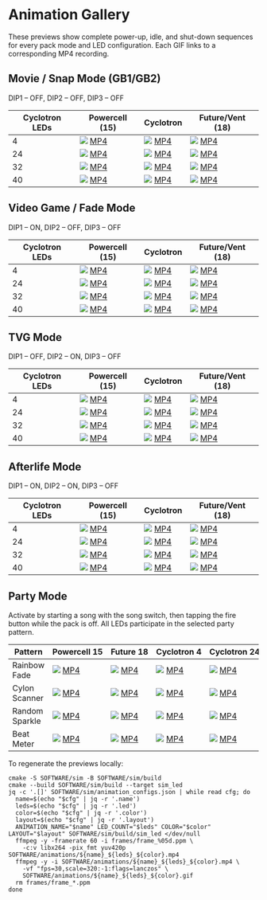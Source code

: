 # Animation Gallery

These previews show complete power-up, idle, and shut-down sequences for every pack mode and LED configuration. Each GIF links to a corresponding MP4 recording.

## Movie / Snap Mode (GB1/GB2)
DIP1 – OFF, DIP2 – OFF, DIP3 – OFF

| Cyclotron LEDs | Powercell (15) | Cyclotron | Future/Vent (18) |
| --- | --- | --- | --- |
| 4  | ![](SOFTWARE/animations/movie_powercell_sequence_15_blue.gif) [MP4](SOFTWARE/animations/movie_powercell_sequence_15_blue.mp4) | ![](SOFTWARE/animations/movie_cyclotron_sequence_4_red.gif) [MP4](SOFTWARE/animations/movie_cyclotron_sequence_4_red.mp4) | ![](SOFTWARE/animations/movie_future_sequence_18_white.gif) [MP4](SOFTWARE/animations/movie_future_sequence_18_white.mp4) |
| 24 | ![](SOFTWARE/animations/movie_powercell_sequence_15_blue.gif) [MP4](SOFTWARE/animations/movie_powercell_sequence_15_blue.mp4) | ![](SOFTWARE/animations/movie_cyclotron_sequence_24_red.gif) [MP4](SOFTWARE/animations/movie_cyclotron_sequence_24_red.mp4) | ![](SOFTWARE/animations/movie_future_sequence_18_white.gif) [MP4](SOFTWARE/animations/movie_future_sequence_18_white.mp4) |
| 32 | ![](SOFTWARE/animations/movie_powercell_sequence_15_blue.gif) [MP4](SOFTWARE/animations/movie_powercell_sequence_15_blue.mp4) | ![](SOFTWARE/animations/movie_cyclotron_sequence_32_red.gif) [MP4](SOFTWARE/animations/movie_cyclotron_sequence_32_red.mp4) | ![](SOFTWARE/animations/movie_future_sequence_18_white.gif) [MP4](SOFTWARE/animations/movie_future_sequence_18_white.mp4) |
| 40 | ![](SOFTWARE/animations/movie_powercell_sequence_15_blue.gif) [MP4](SOFTWARE/animations/movie_powercell_sequence_15_blue.mp4) | ![](SOFTWARE/animations/movie_cyclotron_sequence_40_red.gif) [MP4](SOFTWARE/animations/movie_cyclotron_sequence_40_red.mp4) | ![](SOFTWARE/animations/movie_future_sequence_18_white.gif) [MP4](SOFTWARE/animations/movie_future_sequence_18_white.mp4) |

## Video Game / Fade Mode
DIP1 – ON, DIP2 – OFF, DIP3 – OFF

| Cyclotron LEDs | Powercell (15) | Cyclotron | Future/Vent (18) |
| --- | --- | --- | --- |
| 4  | ![](SOFTWARE/animations/video_game_powercell_sequence_15_blue.gif) [MP4](SOFTWARE/animations/video_game_powercell_sequence_15_blue.mp4) | ![](SOFTWARE/animations/video_game_cyclotron_sequence_4_red.gif) [MP4](SOFTWARE/animations/video_game_cyclotron_sequence_4_red.mp4) | ![](SOFTWARE/animations/video_game_future_sequence_18_white.gif) [MP4](SOFTWARE/animations/video_game_future_sequence_18_white.mp4) |
| 24 | ![](SOFTWARE/animations/video_game_powercell_sequence_15_blue.gif) [MP4](SOFTWARE/animations/video_game_powercell_sequence_15_blue.mp4) | ![](SOFTWARE/animations/video_game_cyclotron_sequence_24_red.gif) [MP4](SOFTWARE/animations/video_game_cyclotron_sequence_24_red.mp4) | ![](SOFTWARE/animations/video_game_future_sequence_18_white.gif) [MP4](SOFTWARE/animations/video_game_future_sequence_18_white.mp4) |
| 32 | ![](SOFTWARE/animations/video_game_powercell_sequence_15_blue.gif) [MP4](SOFTWARE/animations/video_game_powercell_sequence_15_blue.mp4) | ![](SOFTWARE/animations/video_game_cyclotron_sequence_32_red.gif) [MP4](SOFTWARE/animations/video_game_cyclotron_sequence_32_red.mp4) | ![](SOFTWARE/animations/video_game_future_sequence_18_white.gif) [MP4](SOFTWARE/animations/video_game_future_sequence_18_white.mp4) |
| 40 | ![](SOFTWARE/animations/video_game_powercell_sequence_15_blue.gif) [MP4](SOFTWARE/animations/video_game_powercell_sequence_15_blue.mp4) | ![](SOFTWARE/animations/video_game_cyclotron_sequence_40_red.gif) [MP4](SOFTWARE/animations/video_game_cyclotron_sequence_40_red.mp4) | ![](SOFTWARE/animations/video_game_future_sequence_18_white.gif) [MP4](SOFTWARE/animations/video_game_future_sequence_18_white.mp4) |

## TVG Mode
DIP1 – OFF, DIP2 – ON, DIP3 – OFF

| Cyclotron LEDs | Powercell (15) | Cyclotron | Future/Vent (18) |
| --- | --- | --- | --- |
| 4  | ![](SOFTWARE/animations/tvg_powercell_sequence_15_blue.gif) [MP4](SOFTWARE/animations/tvg_powercell_sequence_15_blue.mp4) | ![](SOFTWARE/animations/tvg_cyclotron_sequence_4_red.gif) [MP4](SOFTWARE/animations/tvg_cyclotron_sequence_4_red.mp4) | ![](SOFTWARE/animations/tvg_future_sequence_18_white.gif) [MP4](SOFTWARE/animations/tvg_future_sequence_18_white.mp4) |
| 24 | ![](SOFTWARE/animations/tvg_powercell_sequence_15_blue.gif) [MP4](SOFTWARE/animations/tvg_powercell_sequence_15_blue.mp4) | ![](SOFTWARE/animations/tvg_cyclotron_sequence_24_red.gif) [MP4](SOFTWARE/animations/tvg_cyclotron_sequence_24_red.mp4) | ![](SOFTWARE/animations/tvg_future_sequence_18_white.gif) [MP4](SOFTWARE/animations/tvg_future_sequence_18_white.mp4) |
| 32 | ![](SOFTWARE/animations/tvg_powercell_sequence_15_blue.gif) [MP4](SOFTWARE/animations/tvg_powercell_sequence_15_blue.mp4) | ![](SOFTWARE/animations/tvg_cyclotron_sequence_32_red.gif) [MP4](SOFTWARE/animations/tvg_cyclotron_sequence_32_red.mp4) | ![](SOFTWARE/animations/tvg_future_sequence_18_white.gif) [MP4](SOFTWARE/animations/tvg_future_sequence_18_white.mp4) |
| 40 | ![](SOFTWARE/animations/tvg_powercell_sequence_15_blue.gif) [MP4](SOFTWARE/animations/tvg_powercell_sequence_15_blue.mp4) | ![](SOFTWARE/animations/tvg_cyclotron_sequence_40_red.gif) [MP4](SOFTWARE/animations/tvg_cyclotron_sequence_40_red.mp4) | ![](SOFTWARE/animations/tvg_future_sequence_18_white.gif) [MP4](SOFTWARE/animations/tvg_future_sequence_18_white.mp4) |

## Afterlife Mode
DIP1 – ON, DIP2 – ON, DIP3 – OFF

| Cyclotron LEDs | Powercell (15) | Cyclotron | Future/Vent (18) |
| --- | --- | --- | --- |
| 4  | ![](SOFTWARE/animations/afterlife_powercell_sequence_15_blue.gif) [MP4](SOFTWARE/animations/afterlife_powercell_sequence_15_blue.mp4) | ![](SOFTWARE/animations/afterlife_cyclotron_sequence_4_red.gif) [MP4](SOFTWARE/animations/afterlife_cyclotron_sequence_4_red.mp4) | ![](SOFTWARE/animations/afterlife_future_sequence_18_white.gif) [MP4](SOFTWARE/animations/afterlife_future_sequence_18_white.mp4) |
| 24 | ![](SOFTWARE/animations/afterlife_powercell_sequence_15_blue.gif) [MP4](SOFTWARE/animations/afterlife_powercell_sequence_15_blue.mp4) | ![](SOFTWARE/animations/afterlife_cyclotron_sequence_24_red.gif) [MP4](SOFTWARE/animations/afterlife_cyclotron_sequence_24_red.mp4) | ![](SOFTWARE/animations/afterlife_future_sequence_18_white.gif) [MP4](SOFTWARE/animations/afterlife_future_sequence_18_white.mp4) |
| 32 | ![](SOFTWARE/animations/afterlife_powercell_sequence_15_blue.gif) [MP4](SOFTWARE/animations/afterlife_powercell_sequence_15_blue.mp4) | ![](SOFTWARE/animations/afterlife_cyclotron_sequence_32_red.gif) [MP4](SOFTWARE/animations/afterlife_cyclotron_sequence_32_red.mp4) | ![](SOFTWARE/animations/afterlife_future_sequence_18_white.gif) [MP4](SOFTWARE/animations/afterlife_future_sequence_18_white.mp4) |
| 40 | ![](SOFTWARE/animations/afterlife_powercell_sequence_15_blue.gif) [MP4](SOFTWARE/animations/afterlife_powercell_sequence_15_blue.mp4) | ![](SOFTWARE/animations/afterlife_cyclotron_sequence_40_red.gif) [MP4](SOFTWARE/animations/afterlife_cyclotron_sequence_40_red.mp4) | ![](SOFTWARE/animations/afterlife_future_sequence_18_white.gif) [MP4](SOFTWARE/animations/afterlife_future_sequence_18_white.mp4) |

## Party Mode
Activate by starting a song with the song switch, then tapping the fire button while the pack is off. All LEDs participate in the selected party pattern.

| Pattern | Powercell 15 | Future 18 | Cyclotron 4 | Cyclotron 24 | Cyclotron 32 | Cyclotron 40 |
| --- | --- | --- | --- | --- | --- | --- |
| Rainbow Fade | ![](SOFTWARE/animations/party_rainbow_fade_15_rainbow.gif) [MP4](SOFTWARE/animations/party_rainbow_fade_15_rainbow.mp4) | ![](SOFTWARE/animations/party_rainbow_fade_18_rainbow.gif) [MP4](SOFTWARE/animations/party_rainbow_fade_18_rainbow.mp4) | ![](SOFTWARE/animations/party_rainbow_fade_4_rainbow.gif) [MP4](SOFTWARE/animations/party_rainbow_fade_4_rainbow.mp4) | ![](SOFTWARE/animations/party_rainbow_fade_24_rainbow.gif) [MP4](SOFTWARE/animations/party_rainbow_fade_24_rainbow.mp4) | ![](SOFTWARE/animations/party_rainbow_fade_32_rainbow.gif) [MP4](SOFTWARE/animations/party_rainbow_fade_32_rainbow.mp4) | ![](SOFTWARE/animations/party_rainbow_fade_40_rainbow.gif) [MP4](SOFTWARE/animations/party_rainbow_fade_40_rainbow.mp4) |
| Cylon Scanner | ![](SOFTWARE/animations/party_cylon_scanner_15_rainbow.gif) [MP4](SOFTWARE/animations/party_cylon_scanner_15_rainbow.mp4) | ![](SOFTWARE/animations/party_cylon_scanner_18_rainbow.gif) [MP4](SOFTWARE/animations/party_cylon_scanner_18_rainbow.mp4) | ![](SOFTWARE/animations/party_cylon_scanner_4_rainbow.gif) [MP4](SOFTWARE/animations/party_cylon_scanner_4_rainbow.mp4) | ![](SOFTWARE/animations/party_cylon_scanner_24_rainbow.gif) [MP4](SOFTWARE/animations/party_cylon_scanner_24_rainbow.mp4) | ![](SOFTWARE/animations/party_cylon_scanner_32_rainbow.gif) [MP4](SOFTWARE/animations/party_cylon_scanner_32_rainbow.mp4) | ![](SOFTWARE/animations/party_cylon_scanner_40_rainbow.gif) [MP4](SOFTWARE/animations/party_cylon_scanner_40_rainbow.mp4) |
| Random Sparkle | ![](SOFTWARE/animations/party_random_sparkle_15_rainbow.gif) [MP4](SOFTWARE/animations/party_random_sparkle_15_rainbow.mp4) | ![](SOFTWARE/animations/party_random_sparkle_18_rainbow.gif) [MP4](SOFTWARE/animations/party_random_sparkle_18_rainbow.mp4) | ![](SOFTWARE/animations/party_random_sparkle_4_rainbow.gif) [MP4](SOFTWARE/animations/party_random_sparkle_4_rainbow.mp4) | ![](SOFTWARE/animations/party_random_sparkle_24_rainbow.gif) [MP4](SOFTWARE/animations/party_random_sparkle_24_rainbow.mp4) | ![](SOFTWARE/animations/party_random_sparkle_32_rainbow.gif) [MP4](SOFTWARE/animations/party_random_sparkle_32_rainbow.mp4) | ![](SOFTWARE/animations/party_random_sparkle_40_rainbow.gif) [MP4](SOFTWARE/animations/party_random_sparkle_40_rainbow.mp4) |
| Beat Meter | ![](SOFTWARE/animations/party_beat_meter_15_rainbow.gif) [MP4](SOFTWARE/animations/party_beat_meter_15_rainbow.mp4) | ![](SOFTWARE/animations/party_beat_meter_18_rainbow.gif) [MP4](SOFTWARE/animations/party_beat_meter_18_rainbow.mp4) | ![](SOFTWARE/animations/party_beat_meter_4_rainbow.gif) [MP4](SOFTWARE/animations/party_beat_meter_4_rainbow.mp4) | ![](SOFTWARE/animations/party_beat_meter_24_rainbow.gif) [MP4](SOFTWARE/animations/party_beat_meter_24_rainbow.mp4) | ![](SOFTWARE/animations/party_beat_meter_32_rainbow.gif) [MP4](SOFTWARE/animations/party_beat_meter_32_rainbow.mp4) | ![](SOFTWARE/animations/party_beat_meter_40_rainbow.gif) [MP4](SOFTWARE/animations/party_beat_meter_40_rainbow.mp4) |

To regenerate the previews locally:

```
cmake -S SOFTWARE/sim -B SOFTWARE/sim/build
cmake --build SOFTWARE/sim/build --target sim_led
jq -c '.[]' SOFTWARE/sim/animation_configs.json | while read cfg; do
  name=$(echo "$cfg" | jq -r '.name')
  leds=$(echo "$cfg" | jq -r '.led')
  color=$(echo "$cfg" | jq -r '.color')
  layout=$(echo "$cfg" | jq -r '.layout')
  ANIMATION_NAME="$name" LED_COUNT="$leds" COLOR="$color" LAYOUT="$layout" SOFTWARE/sim/build/sim_led </dev/null
  ffmpeg -y -framerate 60 -i frames/frame_%05d.ppm \
    -c:v libx264 -pix_fmt yuv420p SOFTWARE/animations/${name}_${leds}_${color}.mp4
  ffmpeg -y -i SOFTWARE/animations/${name}_${leds}_${color}.mp4 \
    -vf "fps=30,scale=320:-1:flags=lanczos" \
    SOFTWARE/animations/${name}_${leds}_${color}.gif
  rm frames/frame_*.ppm
done
```

